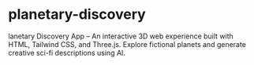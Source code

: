 # planetary-discovery
lanetary Discovery App – An interactive 3D web experience built with HTML, Tailwind CSS, and Three.js. Explore fictional planets and generate creative sci-fi descriptions using AI.
